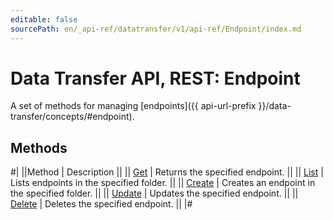 ```yaml
---
editable: false
sourcePath: en/_api-ref/datatransfer/v1/api-ref/Endpoint/index.md
---
```


# Data Transfer API, REST: Endpoint

A set of methods for managing [endpoints]({{ api-url-prefix }}/data-transfer/concepts/#endpoint).

## Methods

#|
||Method | Description ||
|| [Get](get.md) | Returns the specified endpoint. ||
|| [List](list.md) | Lists endpoints in the specified folder. ||
|| [Create](create.md) | Creates an endpoint in the specified folder. ||
|| [Update](update.md) | Updates the specified endpoint. ||
|| [Delete](delete.md) | Deletes the specified endpoint. ||
|#